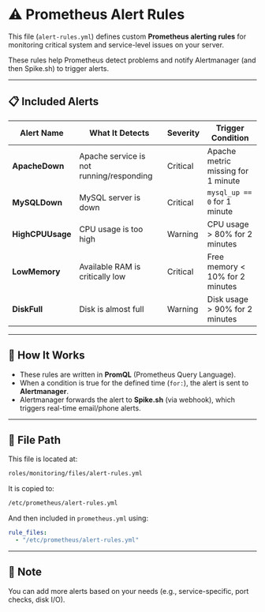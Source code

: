 # ⚠️ Prometheus Alert Rules

This file (`alert-rules.yml`) defines custom **Prometheus alerting rules** for monitoring critical system and service-level issues on your server.

These rules help Prometheus detect problems and notify Alertmanager (and then Spike.sh) to trigger alerts.

---

## 📋 Included Alerts

| Alert Name     | What It Detects                         | Severity  | Trigger Condition                     |
|----------------|------------------------------------------|-----------|----------------------------------------|
| **ApacheDown** | Apache service is not running/responding | Critical  | Apache metric missing for 1 minute     |
| **MySQLDown**  | MySQL server is down                    | Critical  | `mysql_up == 0` for 1 minute           |
| **HighCPUUsage** | CPU usage is too high                  | Warning   | CPU usage > 80% for 2 minutes          |
| **LowMemory**  | Available RAM is critically low         | Critical  | Free memory < 10% for 2 minutes        |
| **DiskFull**   | Disk is almost full                     | Warning   | Disk usage > 90% for 2 minutes         |

---

## 💬 How It Works

- These rules are written in **PromQL** (Prometheus Query Language).
- When a condition is true for the defined time (`for:`), the alert is sent to **Alertmanager**.
- Alertmanager forwards the alert to **Spike.sh** (via webhook), which triggers real-time email/phone alerts.

---

## 📂 File Path

This file is located at:
```bash
roles/monitoring/files/alert-rules.yml
```
It is copied to:

```bash
/etc/prometheus/alert-rules.yml
```
And then included in `prometheus.yml` using:

```yaml
rule_files:
  - "/etc/prometheus/alert-rules.yml"
```
--- 

## 📝 Note
You can add more alerts based on your needs (e.g., service-specific, port checks, disk I/O).


